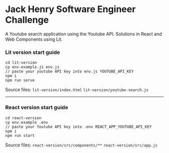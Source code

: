 # Jack Henry Software Engineer Challenge
A Youtube search application using the Youtube API. Solutions in React and Web Components using Lit.


### Lit version start guide
```
cd lit-version
cp env-example.js env.js
// paste your youtube API key into env.js YOUTUBE_API_KEY
npm i
npm run serve
```
Source files: `lit-version/index.html` `lit-version/youtube-search.js`

***

### React version start guide
```
cd react-version
cp env.example .env
// paste your Youtube API key into .env REACT_APP_YOUTUBE_API_KEY
npm i
npm run start
```
Source files: `react-version/src/components/**` `react-version/src/app.js`